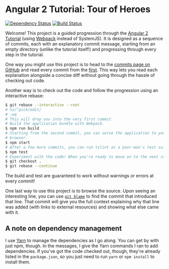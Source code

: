 # Angular 2 Tutorial: Tour of Heroes

[![Dependency Status](https://gemnasium.com/badges/github.com/thejohnfreeman/angular2-tour-of-heroes.svg)](https://gemnasium.com/github.com/thejohnfreeman/angular2-tour-of-heroes)
[![Build Status](https://travis-ci.org/thejohnfreeman/angular2-tour-of-heroes.svg?branch=master)](https://travis-ci.org/thejohnfreeman/angular2-tour-of-heroes)

Welcome! This project is a guided progression through the [Angular
2 Tutorial](https://angular.io/docs/ts/latest/tutorial/) (using
[Webpack](https://webpack.js.org/) instead of SystemJS). It is designed as
a sequence of commits, each with an explanatory commit message, starting from
an empty directory (unlike the tutorial itself!) and progressing through
every step in the tutorial.

One way you might use this project is to head to the [commits page on
GitHub][commits] and read every commit from the [first][]. This way lets you
read each explanation alongside a concise diff without going through the
hassle of checking out code.

[commits]: https://github.com/thejohnfreeman/angular2-tour-of-heroes/commits/master
[first]: https://github.com/thejohnfreeman/angular2-tour-of-heroes/commit/9249a079540892abd95c52a799184b5686703af6

Another way is to check out the code and follow the progression using an
interactive rebase:

```sh
$ git rebase --interactive --root
# %s/^pick/edit/
# :wq
# This will drop you into the very first commit.
# Build the application bundle with Webpack.
$ npm run build
# Starting from the second commit, you can serve the application to your
# browser.
$ npm start
# After a few more commits, you can run tslint as a poor-man's test suite.
$ npm test
# Experiment with the code! When you're ready to move on to the next step:
$ git checkout .
$ git rebase --continue
```

The build and test are guaranteed to work without warnings or errors at every
commit!

One last way to use this project is to browse the source. Upon seeing
an interesting line, you can use
[`git blame`](https://git-scm.com/docs/git-blame) to find the commit that
introduced that line. That commit will give you the full context explaining
why that line was added (with links to external resources) and showing what
else came with it.

## A note on dependency management

I use [Yarn](https://yarnpkg.com/en/) to manage the dependencies as I go
along. You can get by with just npm, though. In the messages, I give the Yarn
commands I ran to add dependencies. If you've got the code checked out,
though, they're already listed in the `package.json`, so you just need to run
`yarn` or `npm install` to install them.
